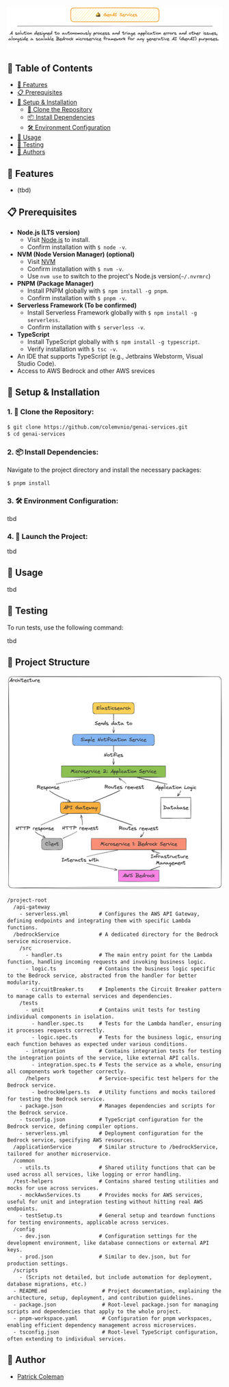 <br />
<div align="center">

  <img src="assets/genai-services-banner.png">
</div>

## 📖 Table of Contents

- [🌟 Features](#-features)
- [📋 Prerequisites](#-prerequisites)
- [🚀 Setup & Installation](#-setup--installation)
    - [🔗 Clone the Repository](#1--clone-the-repository)
    - [📦 Install Dependencies](#2--install-dependencies)
    - [🛠️ Environment Configuration](#3--environment-configuration)
- [🔧 Usage](#-usage)
- [🧪 Testing](#-testing)
- [📜 Authors](#-authors)

## 🌟 Features

- (tbd)


## 📋 Prerequisites

- **Node.js (LTS version)**
    - Visit [Node.js](https://nodejs.org/en/) to install.
    - Confirm installation with `$ node -v`.
- **NVM (Node Version Manager) (optional)**
    - Visit [NVM](https://github.com/nvm-sh/nvm)
    - Confirm installation with `$ nvm -v`.
    - Use `nvm use` to switch to the project's Node.js version(`~/.nvrmrc`)
- **PNPM (Package Manager)**
    - Install PNPM globally with `$ npm install -g pnpm`.
    - Confirm installation with `$ pnpm -v`.
- **Serverless Framework (To be confirmed)**
  - Install Serverless Framework globally with `$ npm install -g serverless`.
  - Confirm installation with `$ serverless -v`.
- **TypeScript**
    - Install TypeScript globally with `$ npm install -g typescript`.
    - Verify installation with `$ tsc -v`.
- An IDE that supports TypeScript (e.g., Jetbrains Webstorm, Visual Studio Code).
- Access to AWS Bedrock and other AWS srevices

## 🚀 Setup & Installation

### 1. 🔗 **Clone the Repository:**

```bash
$ git clone https://github.com/colemvnio/genai-services.git
$ cd genai-services
```

### 2. 📦 **Install Dependencies:**

Navigate to the project directory and install the necessary packages:

```bash
$ pnpm install
```

### 3. 🛠️ **Environment Configuration:**

tbd

### 4. 🚀 **Launch the Project:**

tbd

## 🔧 Usage

tbd

## 🧪 Testing

To run tests, use the following command:

tbd

## 📁 Project Structure
![Project Structure](assets/genai-services-diagram.png)

```plaintext
/project-root
  /api-gateway
    - serverless.yml          # Configures the AWS API Gateway, defining endpoints and integrating them with specific Lambda functions.
  /bedrockService             # A dedicated directory for the Bedrock service microservice.
    /src
      - handler.ts            # The main entry point for the Lambda function, handling incoming requests and invoking business logic.
      - logic.ts              # Contains the business logic specific to the Bedrock service, abstracted from the handler for better modularity.
      - circuitBreaker.ts     # Implements the Circuit Breaker pattern to manage calls to external services and dependencies.
    /tests
      - unit                  # Contains unit tests for testing individual components in isolation.
        - handler.spec.ts     # Tests for the Lambda handler, ensuring it processes requests correctly.
        - logic.spec.ts       # Tests for the business logic, ensuring each function behaves as expected under various conditions.
      - integration           # Contains integration tests for testing the integration points of the service, like external API calls.
        - integration.spec.ts # Tests the service as a whole, ensuring all components work together correctly.
      /helpers                # Service-specific test helpers for the Bedrock service.
        - bedrockHelpers.ts   # Utility functions and mocks tailored for testing the Bedrock service.
    - package.json            # Manages dependencies and scripts for the Bedrock service.
    - tsconfig.json           # TypeScript configuration for the Bedrock service, defining compiler options.
    - serverless.yml          # Deployment configuration for the Bedrock service, specifying AWS resources.
  /applicationService         # Similar structure to /bedrockService, tailored for another microservice.
  /common
    - utils.ts                # Shared utility functions that can be used across all services, like logging or error handling.
  /test-helpers               # Contains shared testing utilities and mocks for use across services.
    - mockAwsServices.ts      # Provides mocks for AWS services, useful for unit and integration testing without hitting real AWS endpoints.
    - testSetup.ts            # General setup and teardown functions for testing environments, applicable across services.
  /config
    - dev.json                # Configuration settings for the development environment, like database connections or external API keys.
    - prod.json               # Similar to dev.json, but for production settings.
  /scripts
    - (Scripts not detailed, but include automation for deployment, database migrations, etc.)
  - README.md                  # Project documentation, explaining the architecture, setup, deployment, and contribution guidelines.
  - package.json               # Root-level package.json for managing scripts and dependencies that apply to the whole project.
  - pnpm-workspace.yaml        # Configuration for pnpm workspaces, enabling efficient dependency management across microservices.
  - tsconfig.json              # Root-level TypeScript configuration, often extending to individual services.

```
## 📜 Author

- [Patrick Coleman](https://www.linkedin.com/in/patrickc-developer/)
